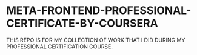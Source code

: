 # META-FRONTEND-PROFESSIONAL-CERTIFICATE-BY-COURSERA
THIS REPO IS FOR MY COLLECTION OF WORK THAT I DID DURING MY PROFESSIONAL CERTIFICATION COURSE.
